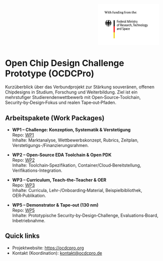 <p style="text-align:right; margin:0;">
  <img src="bmftr.png" alt="sponsored by BMFTR" width="200" />
</p>

# Open Chip Design Challenge Prototype (OCDCPro)

Kurzüberblick über das Verbundprojekt zur Stärkung souveränen, offenen Chipdesigns in Studium, Forschung und Weiterbildung. Ziel ist ein mehrstufiger Studierendenwettbewerb mit Open‑Source‑Toolchain, Security‑by‑Design‑Fokus und realen Tape‑out‑Pfaden.

## Arbeitspakete (Work Packages)

- **WP1 – Challenge: Konzeption, Systematik & Verstetigung** <br>
  Repo: [WP1](https://github.com/OCDCpro/WP1)  <br>
  Inhalte: Marktanalyse, Wettbewerbskonzept, Rubrics, Zeitplan, Verstetigungs-/Finanzierungsrahmen.

- **WP2 – Open‑Source EDA Toolchain & Open PDK**  
  Repo: [WP2](https://github.com/OCDCpro/WP2) <br>
  Inhalte: Toolchain‑Spezifikation, Container/Cloud‑Bereitstellung, Verifikations-Integration.

- **WP3 – Curriculum, Teach‑the‑Teacher & OER**  
  Repo: [WP3](https://github.com/OCDCpro/WP3) <br>
  Inhalte: Curricula, Lehr-/Onboarding‑Material, Beispielbibliothek, OER‑Publikation.

- **WP5 – Demonstrator & Tape‑out (130 nm)**  
  Repo: [WP5](https://github.com/OCDCpro/WP5) <br>
  Inhalte: Prototypische Security‑by‑Design‑Challenge, Evaluations‑Board, Inbetriebnahme.

## Quick links

- Projektwebsite: https://ocdcpro.org
- Kontakt (Koordination): kontakt@ocdcpro.de

